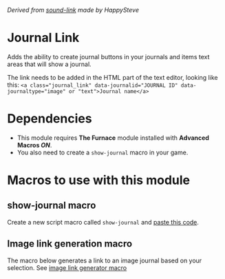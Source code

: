 _Derived from [sound-link](https://github.com/superseva/sound-link) made by HappySteve_

# Journal Link
Adds the ability to create journal buttons in your journals and items text areas that will show a journal.

The link needs to be added in the HTML part of the text editor, looking like this:
```<a class="journal_link" data-journalid="JOURNAL ID" data-journaltype="image" or "text">Journal name</a>```

# Dependencies
- This module requires **The Furnace** module installed with **Advanced Macros *ON***.
- You also need to create a `show-journal` macro in your game.

# Macros to use with this module
## show-journal macro
Create a new script macro called `show-journal` and [paste this code](show-journal.js).

## Image link generation macro
The macro below generates a link to an image journal based on your selection.
See [image link generator macro ](imageLink-generator.js)
